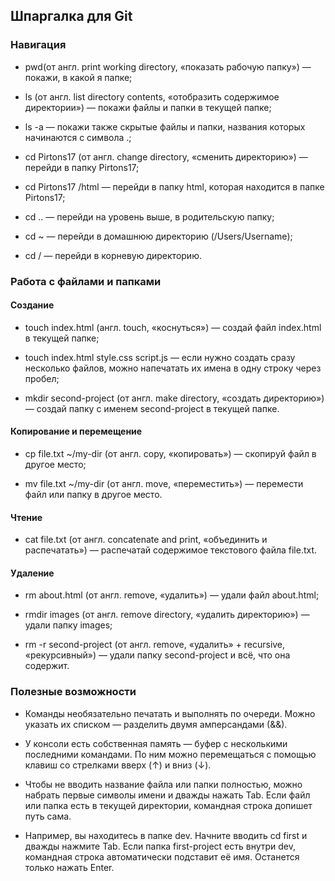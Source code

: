 ## Шпаргалка для Git

### Навигация

* pwd(от англ. print working directory, «показать рабочую папку») — покажи, в какой я папке;

* ls (от англ. list directory contents, «отобразить содержимое директории») — покажи файлы и папки в текущей папке;

* ls -a — покажи также скрытые файлы и папки, названия которых начинаются с символа .;

* cd Pirtons17 (от англ. change directory, «сменить директорию») — перейди в папку Pirtons17;

* cd Pirtons17 /html — перейди в папку html, которая находится в папке Pirtons17;

* cd .. — перейди на уровень выше, в родительскую папку;

* cd ~ — перейди в домашнюю директорию (/Users/Username);

* cd / — перейди в корневую директорию.

### Работа с файлами и папками

#### Создание

* touch index.html (англ. touch, «коснуться») — создай файл index.html в текущей папке;

* touch index.html style.css script.js — если нужно создать сразу несколько файлов, можно напечатать их имена в одну строку через пробел;

* mkdir second-project (от англ. make directory, «создать директорию») — создай папку с именем second-project в текущей папке.

#### Копирование и перемещение

* cp file.txt ~/my-dir (от англ. copy, «копировать») — скопируй файл в другое место;

* mv file.txt ~/my-dir (от англ. move, «переместить») — перемести файл или папку в другое место.

#### Чтение

* cat file.txt (от англ. concatenate and print, «объединить и распечатать») — распечатай содержимое текстового файла file.txt.

#### Удаление

* rm about.html (от англ. remove, «удалить») — удали файл about.html;

* rmdir images (от англ. remove directory, «удалить директорию») — удали папку images;

* rm -r second-project (от англ. remove, «удалить» + recursive, «рекурсивный») — удали папку second-project и всё, что она содержит.

### Полезные возможности

* Команды необязательно печатать и выполнять по очереди. Можно указать их списком — разделить двумя амперсандами (&&).

* У консоли есть собственная память — буфер с несколькими последними командами. По ним можно перемещаться с помощью клавиш со стрелками вверх (↑) и вниз (↓).

* Чтобы не вводить название файла или папки полностью, можно набрать первые символы имени и дважды нажать Tab. Если файл или папка есть в текущей директории, командная строка допишет путь сама.

* Например, вы находитесь в папке dev. Начните вводить cd first и дважды нажмите Tab. Если папка first-project есть внутри dev, командная строка автоматически подставит её имя. Останется только нажать Enter.
